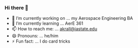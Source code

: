 ### Hi there 👋

<!--
**a-krall/a-krall** is a ✨ _special_ ✨ repository because its `README.md` (this file) appears on your GitHub profile.

Here are some ideas to get you started:

- 🔭 I’m currently working on ... my Aerospace Engineering BA
- 🌱 I’m currently learning ... AerE 361
- 👯 I’m looking to collaborate on ...
- 🤔 I’m looking for help with ...
- 💬 Ask me about ...
- 📫 How to reach me: ... akrall@iastate.edu
- 😄 Pronouns: ... he/him
- ⚡ Fun fact: ... I do card tricks
-->

- 🔭 I’m currently working on ... my Aerospace Engineering BA
- 🌱 I’m currently learning ... AerE 361
- 📫 How to reach me: ... akrall@iastate.edu
- 😄 Pronouns: ... he/him
- ⚡ Fun fact: ... I do card tricks
